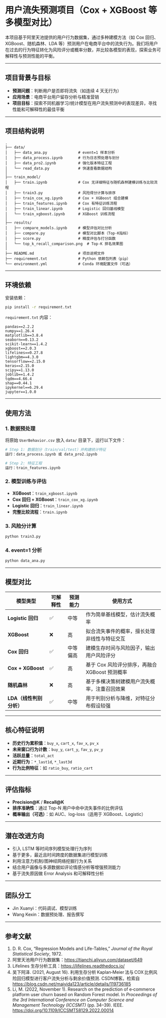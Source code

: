 # 用户流失预测项目（Cox + XGBoost 等多模型对比）

本项目基于阿里天池提供的用户行为数据集，通过多种建模方法（如 Cox 回归、XGBoost、随机森林、LDA 等）预测用户在电商平台中的流失行为。我们将用户在过去的行为特征转化为风险评分或概率分数，并比较各模型的表现，探索业务可解释性与预测性能的平衡。

---

## 项目背景与目标

- **预测问题**：判断用户是否即将流失（如连续 4 天无行为）
- **应用场景**：电商平台用户留存分析与精准营销
- **项目目标**：探索不同机器学习/统计模型在用户流失预测中的表现差异，寻找性能和可解释性的最佳平衡

---

## 项目结构说明

```
.
├── data/
│   ├── data_ana.py              # event=1 样本分析
│   ├── data_process.ipynb       # 行为日志预处理与划分
│   ├── data_pro2.ipynb          # 强化版本特征工程
│   └── read_data.py             # 快速查看数据结构
│
├── train_model/
│   ├── train.ipynb              # Cox 无详细特征与随机森林建模训练与比较流程
│   ├── train3.py                # 风险得分计算与排序
│   ├── train_cox_xg.ipynb       # Cox + XGBoost 组合建模
│   ├── train_features.ipynb     # Cox 有特征训练流程
│   ├── train_linear.ipynb       # Logistic 回归基线模型
│   └── train_xgboost.ipynb      # XGBoost 训练流程
│
├── results/
│   ├── compare_models.ipynb     # 模型评估对比分析
│   ├── compare.py               # 模型对比脚本（Top-K指标）
│   ├── score.py                 # 精度评估与打分函数
│   └── top_k_recall_comparison.png  # Top-K 排名效果图
│
├── README.md                    # 项目说明文件
├── requirement.txt              # Python 依赖包列表（pip）
└── environment.yml              # Conda 环境配置文件（可选）

```

---

## 环境依赖

安装依赖：

```bash
pip install -r requirement.txt
```

`requirement.txt` 内容：

```
pandas==2.2.2
numpy==1.26.4
matplotlib==3.8.4
seaborn==0.13.2
scikit-learn==1.4.2
xgboost==2.0.3
lifelines==0.27.8
lightgbm==4.3.0
tensorflow==2.15.0
keras==2.15.0
scipy==1.13.0
joblib==1.4.2
tqdm==4.66.4
shap==0.44.1
ipykernel==6.29.4
jupyter==1.0.0
```

---

## 使用方法

### 1. 数据预处理

将原始 `UserBehavior.csv` 放入 `data/` 目录下，运行以下文件：

```bash
# Step 1: 数据划分（train/val/test）并构建统计特征
运行：data_process.ipynb 或 data_pro2.ipynb

# Step 2: 特征工程
运行：train_features.ipynb
```

### 2. 模型训练与评估

- **XGBoost**：`train_xgboost.ipynb`
- **Cox 回归 + XGBoost**：`train_cox_xg.ipynb`
- **Logistic 回归**：`train_linear.ipynb`
- **完整比较流程**：`train.ipynb`

### 3. 风险分计算

```bash
python train3.py
```

### 4. event=1 分析

```bash
python data_ana.py
```

---

## 模型对比

| 模型类型              | 可解释性 | 预测能力 | 使用方式                                               |
|-----------------------|----------|----------|--------------------------------------------------------|
| **Logistic 回归**         | ✅        | 中等     | 作为简单基线模型，估计流失概率                            |
| **XGBoost**             | ❌        | 高       | 拟合流失事件的概率，擅长处理非线性与特征交互                 |
| **Cox 回归**            | ✅        | 中等偏高 | 建模生存时间与风险因子，输出用户风险评分                     |
| **Cox + XGBoost**       | ✅        | 高       | 基于 Cox 风险评分排序，再融合 XGBoost 预测概率             |
| **随机森林**            | ❌        | 高       | 基于多棵决策树建模用户流失概率，注重召回效果                 |
| **LDA（线性判别分析）** | ✅        | 中等     | 用于判别分析与降维，对特征分布假设较强                      |

---

## 核心特征说明

- **历史行为累积值**：`buy_x`, `cart_x`, `fav_x`, `pv_x`
- **未来窗口行为计数**：`buy_y`, `cart_y`, `fav_y`, `pv_y`
- **活跃总量**：`total_act`
- **近期行为**：`*_last1d`, `*_last3d`
- **行为比例特征**：如 `ratio_buy`, `ratio_cart`

---

## 评估指标

- **Precision@K** / **Recall@K**
- **排序准确性**：通过 Top-N 用户中命中流失事件的比例评估
- **概率输出（可选）**：如 AUC、log-loss（适用于 XGBoost、Logistic）

---

## 潜在改进方向

- 引入 LSTM 等时间序列模型处理行为序列
- 基于更多，最近且时间跨度的数据集进行模型训练
- 利用注意力机制/图神经网络挖掘行为关系
- 结合用户画像与多源数据如评论情感分析等增强预测能力
- 基于流失原因做 Error Analysis 和可解释性分析

---

## 团队分工

- Jin Xuanyi：代码调试、模型训练
- Wang Kexin：数据预处理、报告撰写

---

## 参考文献

1. D. R. Cox, “Regression Models and Life-Tables,” *Journal of the Royal Statistical Society*, 1972.
2. 阿里天池用户行为数据集：https://tianchi.aliyun.com/dataset/649
3. Lifelines 生存分析工具：https://lifelines.readthedocs.io/
4. 吴下阿泽. (2021, August 16). 利用生存分析 Kaplan‑Meier 法与 COX 比例风险回归模型进行客户流失分析与剩余价值预测. CSDN博客。检索自 https://blog.csdn.net/maiyida123/article/details/119736185
5. Li, M. (2022, November 1). Research on the prediction of e‑commerce platform user churn based on Random Forest model. In *Proceedings of the 3rd International Conference on Computer Science and Management Technology (ICCSMT)* (pp. 34–39). IEEE. https://doi.org/10.1109/ICCSMT58129.2022.00014

